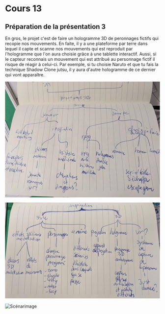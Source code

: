 # Cours 13
## Préparation de la présentation 3 
En gros, le projet c'est de faire un hologramme 3D de peronnages fictifs qui recopie nos mouvements. En faite, il y a une plateforme par terre dans lequel il capte et scanne nos mouvements qui est reproduit par l'hologramme que l'on aura choisie grâce à une tablette interactif. Aussi, si le capteur reconnais un mouvement qui est attribué au personnage fictif il risque de réagir à celui-ci. Par exemple, si tu choisie Naruto et que tu fais la technique Shadow Clone jutsu, il y aura d'autre hologramme de ce dernier qui vont apparaître.

![Brainstorm](Images/brainstorm1.png)

![Brainstorm](Images/brainstorm2.png)

![Scénarimage](Images/scénarimage.png)
